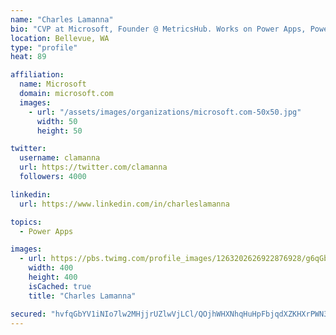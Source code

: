 ```yaml
---
name: "Charles Lamanna"
bio: "CVP at Microsoft, Founder @ MetricsHub. Works on Power Apps, Power Automate, Power Virtual Agent, Common Data Service and Dynamics 365."
location: Bellevue, WA
type: "profile"
heat: 89

affiliation:
  name: Microsoft
  domain: microsoft.com
  images:
    - url: "/assets/images/organizations/microsoft.com-50x50.jpg"
      width: 50
      height: 50

twitter:
  username: clamanna
  url: https://twitter.com/clamanna
  followers: 4000

linkedin:
  url: https://www.linkedin.com/in/charleslamanna

topics:
  - Power Apps

images:
  - url: https://pbs.twimg.com/profile_images/1263202626922876928/g6qGbHZ-_400x400.jpg
    width: 400
    height: 400
    isCached: true
    title: "Charles Lamanna"

secured: "hvfqGbYV1iNIo7lw2MHjjrUZlwVjLCl/QOjhWHXNhqHuHpFbjqdXZKHXrPWN3BqneC/qspc6MFCGB1mOz73oZcCl/8aWr71HUNBh/VZMRFqp2IUQGKlfuExeWhVbfyWWPTkK2AQ9dAjap5ZFwuNbKaivF1Z3u+hlsPIiclFbdooa7F0BDgb3jDR3jDk3hmp/59j+1jeA6KnnD9wyNHOqSEpF9TkboouhKVrQUXmtrPleyEWqFZf6TlYWixaV5Qm05TFQqyilrYGAPMkwMC9DfxgftJAVWsWjpBfj0LSX8bZ0dCLZ3+A+ng+xfImjZApHYrWhKCvK+TrjtqL0j+BvD1m5TVhBF3zAC7vMaH9KfWbPjKqpkYFTi6CmORDykb0gEqsRcGvspaA8gz+XcuZkn6fNH3cYMc7Su7Gu/zxxhek=;8a20be1z3AePSyCxUm9/bA=="
---
```


